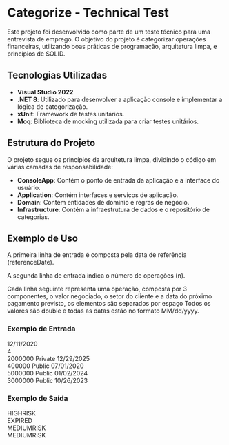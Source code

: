 # Categorize - Technical Test

Este projeto foi desenvolvido como parte de um teste técnico para uma entrevista de emprego. O objetivo do projeto é categorizar operações financeiras, utilizando boas práticas de programação, arquitetura limpa, e princípios de SOLID.

## Tecnologias Utilizadas

- **Visual Studio 2022**
- **.NET 8**: Utilizado para desenvolver a aplicação console e implementar a lógica de categorização.
- **xUnit**: Framework de testes unitários.
- **Moq**: Biblioteca de mocking utilizada para criar testes unitários.

## Estrutura do Projeto

O projeto segue os princípios da arquitetura limpa, dividindo o código em várias camadas de responsabilidade:

- **ConsoleApp**: Contém o ponto de entrada da aplicação e a interface do usuário.
- **Application**: Contém interfaces e serviços de aplicação.
- **Domain**: Contém entidades de domínio e regras de negócio.
- **Infrastructure**: Contém a infraestrutura de dados e o repositório de categorias.

## Exemplo de Uso

A primeira linha de entrada é composta pela data de referência (referenceDate).

A segunda linha de entrada indica o número de operações (n). 

Cada linha seguinte representa uma operação, composta por 3 componentes, o valor negociado, o setor 
do cliente e a data do próximo pagamento previsto, os elementos são separados por espaço 
Todos os valores são double e todas as datas estão no formato MM/dd/yyyy.

### Exemplo de Entrada

12/11/2020  
4  
2000000 Private 12/29/2025  
400000 Public 07/01/2020  
5000000 Public 01/02/2024  
3000000 Public 10/26/2023  

### Exemplo de Saída

HIGHRISK  
EXPIRED  
MEDIUMRISK  
MEDIUMRISK  